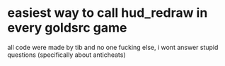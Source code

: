 # easiest way to call hud_redraw in every goldsrc game
all code were made by tib and no one fucking else, i wont answer stupid questions (specifically about anticheats)
